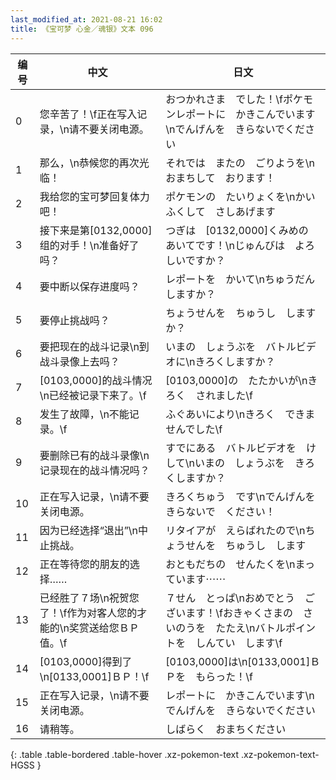 ```yaml
---
last_modified_at: 2021-08-21 16:02
title: 《宝可梦 心金／魂银》文本 096
---
```

| 编号 | 中文 | 日文 |
| ---- | ---- | ---- |
| 0 | 您辛苦了！\f正在写入记录，\n请不要关闭电源。 | おつかれさま　でした！\fポケモンレポートに　かきこんでいます\nでんげんを　きらないでください |
| 1 | 那么，\n恭候您的再次光临！ | それでは　またの　ごりようを\nおまちして　おります！ |
| 2 | 我给您的宝可梦回复体力吧！ | ポケモンの　たいりょくを\nかいふくして　さしあげます |
| 3 | 接下来是第[0132,0000]组的对手！\n准备好了吗？ | つぎは　[0132,0000]くみめの　あいてです！\nじゅんびは　よろしいですか？ |
| 4 | 要中断以保存进度吗？ | レポートを　かいて\nちゅうだん　しますか？ |
| 5 | 要停止挑战吗？ | ちょうせんを　ちゅうし　しますか？ |
| 6 | 要把现在的战斗记录\n到战斗录像上去吗？ | いまの　しょうぶを　バトルビデオに\nきろくしますか？ |
| 7 | [0103,0000]的战斗情况\n已经被记录下来了。\f | [0103,0000]の　たたかいが\nきろく　されました\f |
| 8 | 发生了故障，\n不能记录。\f | ふぐあいにより\nきろく　できませんでした\f |
| 9 | 要删除已有的战斗录像\n记录现在的战斗情况吗？ | すでにある　バトルビデオを　けして\nいまの　しょうぶを　きろくしますか？ |
| 10 | 正在写入记录，\n请不要关闭电源。 | きろくちゅう　です\nでんげんを　きらないで　ください！　 |
| 11 | 因为已经选择“退出”\n中止挑战。 | リタイアが　えらばれたので\nちょうせんを　ちゅうし　します |
| 12 | 正在等待您的朋友的选择…… | おともだちの　せんたくを\nまっています⋯⋯ |
| 13 | 已经胜了７场\n祝贺您了！\f作为对客人您的才能的\n奖赏送给您ＢＰ值。\f | ７せん　とっぱ\nおめでとう　ございます！\fおきゃくさまの　さいのうを　たたえ\nバトルポイントを　しんてい　します\f |
| 14 | [0103,0000]得到了\n[0133,0001]ＢＰ！\f | [0103,0000]は\n[0133,0001]ＢＰを　もらった！\f |
| 15 | 正在写入记录，\n请不要关闭电源。 | レポートに　かきこんでいます\nでんげんを　きらないでください |
| 16 | 请稍等。 | しばらく　おまちください |
{: .table .table-bordered .table-hover .xz-pokemon-text .xz-pokemon-text-HGSS }